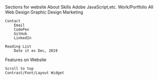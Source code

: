 Sections for website
    About
         Skills
            Adobe
            JavaScript,etc.
    Work/Portfolio
        All
        Web Design
        Graphic Design
        Marketing
        
    Contact
        Email
        CodePen
        GitHub
        LinkedIn

    Reading List
        Date it ex Dec, 2019

Features on Website

    Scroll to top
    Contrast/Font/Layout Widget



